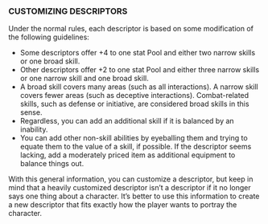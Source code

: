 ### CUSTOMIZING DESCRIPTORS

<!-- P, ID: 051060 -->

Under the normal rules, each descriptor is based on some modification of the following guidelines:

<!-- L, ID: 051061 -->

- Some descriptors offer +4 to one stat Pool and either two narrow skills or one broad skill.
- Other descriptors offer +2 to one stat Pool and either three narrow skills or one narrow skill and one broad skill.
- A broad skill covers many areas (such as all interactions). A narrow skill covers fewer areas (such as deceptive interactions). Combat-related skills, such as defense or initiative, are considered broad skills in this sense.
- Regardless, you can add an additional skill if it is balanced by an inability.
- You can add other non-skill abilities by eyeballing them and trying to equate them to the value of a skill, if possible. If the descriptor seems lacking, add a moderately priced item as additional equipment to balance things out.

<!-- /L -->

<!-- P, ID: 051072 -->

With this general information, you can customize a descriptor, but keep in mind that a heavily customized descriptor isn’t a descriptor if it no longer says one thing about a character. It’s better to use this information to create a new descriptor that fits exactly how the player wants to portray the character.

